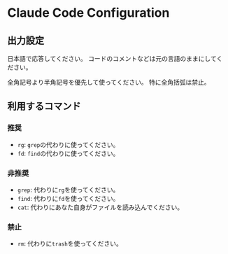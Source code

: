 # Claude Code Configuration

## 出力設定

日本語で応答してください。
コードのコメントなどは元の言語のままにしてください。

全角記号より半角記号を優先して使ってください。
特に全角括弧は禁止。

## 利用するコマンド

### 推奨

* `rg`: `grep`の代わりに使ってください。
* `fd`: `find`の代わりに使ってください。

### 非推奨

* `grep`: 代わりに`rg`を使ってください。
* `find`: 代わりに`fd`を使ってください。
* `cat`: 代わりにあなた自身がファイルを読み込んでください。

### 禁止

* `rm`: 代わりに`trash`を使ってください。
